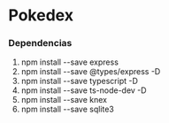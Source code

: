 # Pokedex

### Dependencias
1. npm install --save express
2. npm install --save @types/express -D     
3. npm install --save typescript -D
4. npm install --save ts-node-dev -D
5. npm install --save knex
6. npm install --save sqlite3
